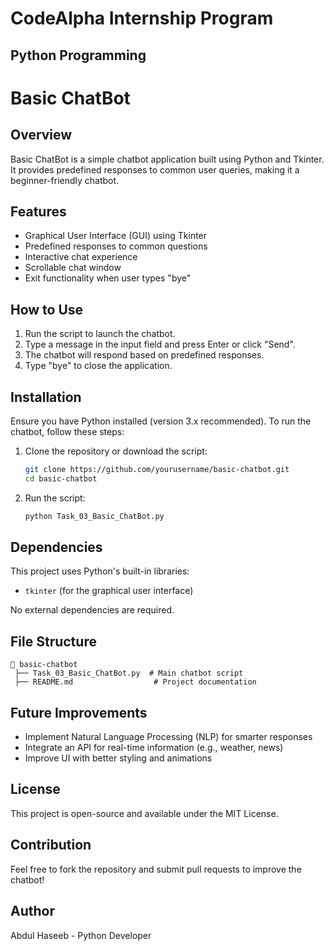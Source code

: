 # CodeAlpha Internship Program
## Python Programming
# Basic ChatBot

## Overview
Basic ChatBot is a simple chatbot application built using Python and Tkinter. It provides predefined responses to common user queries, making it a beginner-friendly chatbot.

## Features
- Graphical User Interface (GUI) using Tkinter
- Predefined responses to common questions
- Interactive chat experience
- Scrollable chat window
- Exit functionality when user types "bye"

## How to Use
1. Run the script to launch the chatbot.
2. Type a message in the input field and press Enter or click "Send".
3. The chatbot will respond based on predefined responses.
4. Type "bye" to close the application.

## Installation
Ensure you have Python installed (version 3.x recommended). To run the chatbot, follow these steps:

1. Clone the repository or download the script:
   ```sh
   git clone https://github.com/yourusername/basic-chatbot.git
   cd basic-chatbot
   ```
2. Run the script:
   ```sh
   python Task_03_Basic_ChatBot.py
   ```

## Dependencies
This project uses Python's built-in libraries:
- `tkinter` (for the graphical user interface)

No external dependencies are required.

## File Structure
```
📁 basic-chatbot
 ├── Task_03_Basic_ChatBot.py  # Main chatbot script
 ├── README.md                  # Project documentation
```

## Future Improvements
- Implement Natural Language Processing (NLP) for smarter responses
- Integrate an API for real-time information (e.g., weather, news)
- Improve UI with better styling and animations

## License
This project is open-source and available under the MIT License.

## Contribution
Feel free to fork the repository and submit pull requests to improve the chatbot!

## Author
Abdul Haseeb - Python Developer


